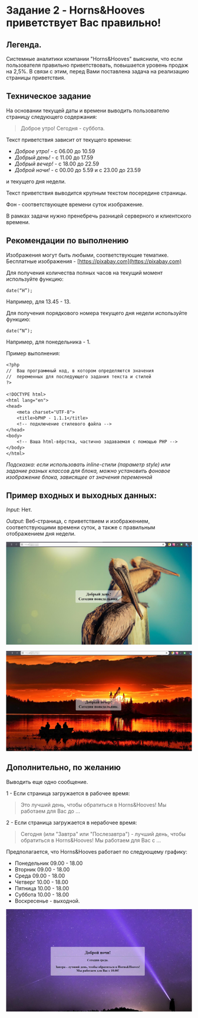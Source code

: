 # Задание 2 - Horns&Hooves приветствует Вас правильно!

## Легенда.
Системные аналитики компании "Horns&Hooves" выяснили, что если пользователя правильно приветствовать, повышается уровень продаж на 2,5%. В связи с этим, перед Вами поставлена задача на реализацию страницы приветствия.

## Техническое задание
На основании текущей даты и времени выводить пользователю страницу следующего содержания:
>Доброе утро!
Сегодня - суббота.

Текст приветствия зависит от текущего времени:
- *Доброе утро!* - с 06.00 до 10.59
- *Добрый день!* - с 11.00 до 17.59
- *Добрый вечер!* - с 18.00 до 22.59
- *Доброй ночи!* - с 00.00 до 5.59 и с 23.00 до 23.59

и текущего дня недели.

Текст приветствия выводится крупным текстом посередине страницы.

Фон - соответствующее времени суток изображение.

В рамках задачи нужно пренебречь разницей серверного и клиентского времени.

## Рекомендации по выполнению
Изображения могут быть любыми, соответствующие тематике.
Бесплатные изображения - [https://pixabay.com](https://pixabay.com)

Для получения количества полных часов на текущий момент используйте функцию:
```php=
date(“H”);
```
Например, для 13.45 - 13.

Для получения порядкового номера текущего дня недели используйте функцию:
```php=
date(“N”); 
```
Например, для понедельника - 1.

Пример выполнения:
```php=
<?php
//  Ваш программный код, в котором определяются значения 
//  переменных для последующего задания текста и стилей
?>

<!DOCTYPE html>
<html lang="en">
<head>
    <meta charset="UTF-8">
    <title>bPHP - 1.1.1</title>
    <!-- подключение стилевого файла -->
</head>
<body>
    <!-- Ваша html-вёрстка, частично задаваемая с помощью PHP -->
</body>
</html>
```

*Подсказка: если использовать inline-стили (параметр style) или задание разных классов для блока, можно установить фоновое изображение блока, зависящее от значения переменной*

## Пример входных и выходных данных:
_Input:_ Нет.

_Output:_ Веб-страница, с приветствием и изображением, соответствующими времени суток, а также с правильным отображением дня недели.

![](img/readme/1.jpg)

![](img/readme/2.jpg)

## Дополнительно, по желанию
Выводить еще одно сообщение.

1 - Если страница загружается в рабочее время:
> Это лучший день, чтобы обратиться в Horns&Hooves!
> Мы работаем для Вас до ... 

2 - Если страница загружается в нерабочее время:
> Сегодня (или "Завтра" или "Послезавтра") - лучший день, чтобы обратиться в Horns&Hooves!
Мы работаем для Вас с ... 

Предполагается, что Horns&Hooves работает по следующему графику:
* Понедельник 09.00 - 18.00
* Вторник 09.00 - 18.00
* Среда 09.00 - 18.00
* Четверг 10.00 - 18.00
* Пятница 10.00 - 18.00
* Суббота 10.00 - 18.00
* Воскресенье - выходной.

![](img/readme/3.jpg)
